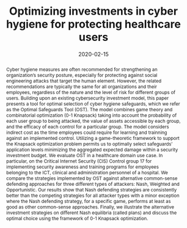 ---
title: "Optimizing investments in cyber hygiene for protecting healthcare users"
abstract: "Cyber hygiene measures are often recommended for strengthening an organization’s security posture, especially for protecting against social engineering attacks that target the human element. However, the related recommendations are typically the same for all organizations and their employees, regardless of the nature and the level of risk for different groups of users. Building upon an existing cybersecurity investment model, this paper presents a tool for optimal selection of cyber hygiene safeguards, which we refer as the Optimal Safeguards Tool (OST). The model combines game theory and combinatorial optimization (0-1 Knapsack) taking into account the probability of each user group to being attacked, the value of assets accessible by each group, and the efficacy of each control for a particular group. The model considers indirect cost as the time employees could require for learning and trainning against an implemented control. Utilizing a game-theoretic framework to support the Knapsack optimization problem permits us to optimally select safeguards’ application levels minimizing the aggregated expected damage within a security investment budget. We evaluate OST in a healthcare domain use case. In particular, on the Critical Internet Security (CIS) Control group 17 for implementing security awareness and training programs for employees belonging to the ICT, clinical and administration personnel of a hospital. We compare the strategies implemented by OST against alternative common-sense defending approaches for three different types of attackers: Nash, Weighted and Opportunistic. Our results show that Nash defending strategies are consistently better than the competing strategies for all attacker types with a minor exception where the Nash defending strategy, for a specific game, performs at least as good as other common-sense approaches. Finally, we illustrate the alternative investment strategies on different Nash equilibria (called plans) and discuss the optimal choice using the framework of 0-1 Knapsack optimization."
collection: publications
permalink: /publication/panda2020optimizing
date: 2020-02-15
venue: 'From Lambda Calculus to Cybersecurity Through Program Analysis'
paperurl: '/files/pdf/papers/panda2020optimizing.pdf'
link: 'https://doi.org/10.1007/978-3-030-41103-9_11'
citation: 'Sakshyam Panda, Emmanouil Panaousis, George Loukas, Christos Laoudias (2020). 
	&quot;Optimizing investments in cyber hygiene for protecting healthcare users.&quot;
	<i>From Lambda Calculus to Cybersecurity Through Program Analysis</i>, 268–29.'
---